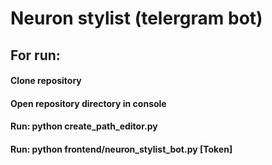 # Neuron stylist (telergram bot)
## For run:
####	Clone repository
####	Open repository directory in console
#### 	Run: python create_path_editor.py
####	Run: python frontend/neuron_stylist_bot.py [Token]
